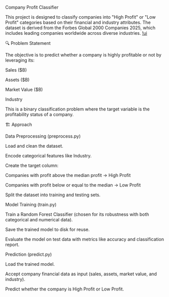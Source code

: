 Company Profit Classifier

This project is designed to classify companies into "High Profit" or "Low Profit" categories based on their financial and industry attributes. The dataset is derived from the Forbes Global 2000 Companies 2025, which includes leading companies worldwide across diverse industries.
[!ui](assets/image.png)

🔍 Problem Statement

The objective is to predict whether a company is highly profitable or not by leveraging its:

Sales ($B)

Assets ($B)

Market Value ($B)

Industry

This is a binary classification problem where the target variable is the profitability status of a company.

🏗️ Approach

Data Preprocessing (preprocess.py)

Load and clean the dataset.

Encode categorical features like Industry.

Create the target column:

Companies with profit above the median profit → High Profit

Companies with profit below or equal to the median → Low Profit

Split the dataset into training and testing sets.

Model Training (train.py)

Train a Random Forest Classifier (chosen for its robustness with both categorical and numerical data).

Save the trained model to disk for reuse.

Evaluate the model on test data with metrics like accuracy and classification report.

Prediction (predict.py)

Load the trained model.

Accept company financial data as input (sales, assets, market value, and industry).

Predict whether the company is High Profit or Low Profit.

